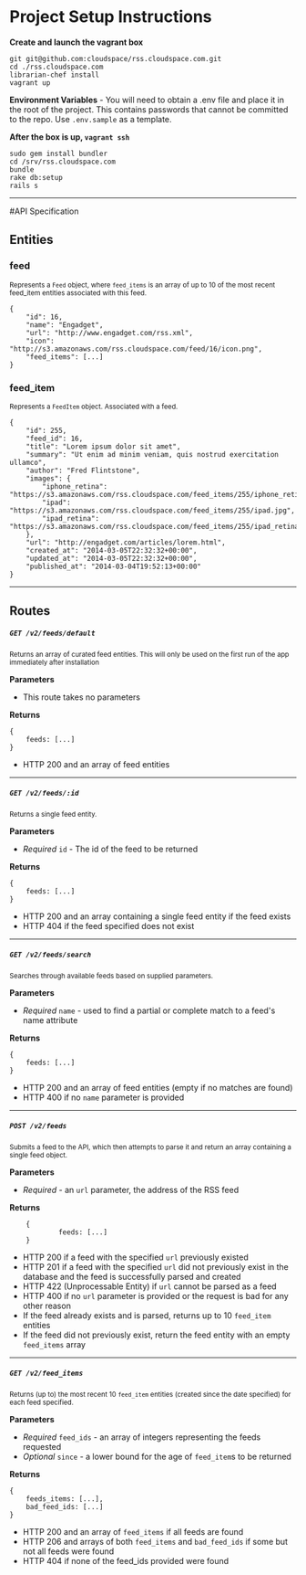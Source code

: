 # Project Setup Instructions

__Create and launch the vagrant box__

	git git@github.com:cloudspace/rss.cloudspace.com.git
    cd ./rss.cloudspace.com
    librarian-chef install
    vagrant up

__Environment Variables__ - You will need to obtain a .env file and place it in the root of the project. This contains passwords that cannot be committed to the repo. Use `.env.sample` as a template.

__After the box is up, `vagrant ssh`__

    sudo gem install bundler
    cd /srv/rss.cloudspace.com
    bundle
    rake db:setup
    rails s

***

#API Specification

## Entities

### feed
<small>Represents a `Feed` object, where `feed_items` is an array of up to 10 of the most recent feed_item entities associated with this feed.</small>

    {
    	"id": 16,
    	"name": "Engadget",
    	"url": "http://www.engadget.com/rss.xml",
    	"icon": "http://s3.amazonaws.com/rss.cloudspace.com/feed/16/icon.png",
    	"feed_items": [...]
    }

### feed_item
<small>Represents a `FeedItem` object. Associated with a feed.</small>

    {
        "id": 255,
        "feed_id": 16,
        "title": "Lorem ipsum dolor sit amet",
        "summary": "Ut enim ad minim veniam, quis nostrud exercitation ullamco",
        "author": "Fred Flintstone",
        "images": {
            "iphone_retina": "https://s3.amazonaws.com/rss.cloudspace.com/feed_items/255/iphone_retina.jpg",
            "ipad": "https://s3.amazonaws.com/rss.cloudspace.com/feed_items/255/ipad.jpg",
            "ipad_retina": "https://s3.amazonaws.com/rss.cloudspace.com/feed_items/255/ipad_retina.jpg"
		},
    	"url": "http://engadget.com/articles/lorem.html",
    	"created_at": "2014-03-05T22:32:32+00:00",
    	"updated_at": "2014-03-05T22:32:32+00:00",
    	"published_at": "2014-03-04T19:52:13+00:00"
    }

---
## Routes

##### `GET /v2/feeds/default`
<small>Returns an array of curated feed entities. This will only be used on the first run of the app immediately after installation</small>

__Parameters__

- This route takes no parameters

__Returns__


    {
        feeds: [...]
    }

- HTTP 200 and an array of feed entities

---
##### `GET /v2/feeds/:id`
<small>Returns a single feed entity.</small>

__Parameters__

- _Required_ `id` - The id of the feed to be returned

__Returns__


    {
        feeds: [...]
    }

- HTTP 200 and an array containing a single feed entity if the feed exists
- HTTP 404 if the feed specified does not exist

---
##### `GET /v2/feeds/search`
<small>Searches through available feeds based on supplied parameters.</small>

__Parameters__

- _Required_ `name` - used to find a partial or complete match to a feed's name attribute

__Returns__

    {
        feeds: [...]
    }

- HTTP 200 and an array of feed entities (empty if no matches are found)
- HTTP 400 if no `name` parameter is provided

---
##### `POST /v2/feeds`
<small>Submits a feed to the API, which then attempts to parse it and return an array containing a single feed object.</small>

__Parameters__

- _Required_ - an `url` parameter, the address of the RSS feed

__Returns__

		{
				feeds: [...]
		}

- HTTP 200 if a feed with the specified `url` previously existed
- HTTP 201 if a feed with the specified `url` did not previously exist in the database and the feed is successfully parsed and created
- HTTP 422 (Unprocessable Entity) if `url` cannot be parsed as a feed
- HTTP 400 if no `url` parameter is provided or the request is bad for any other reason
- If the feed already exists and is parsed, returns up to 10 `feed_item` entities
- If the feed did not previously exist, return the feed entity with an empty `feed_items` array

---
##### `GET /v2/feed_items`
<small>Returns (up to) the most recent 10 `feed_item` entities (created since the date specified) for each feed specified.</small>

__Parameters__

- _Required_ `feed_ids` - an array of integers representing the feeds requested
- _Optional_ `since` - a lower bound for the age of `feed_item`s to be returned

__Returns__

    {
        feeds_items: [...],
        bad_feed_ids: [...]
    }

- HTTP 200 and an array of `feed_items` if all feeds are found
- HTTP 206 and arrays of both `feed_items` and `bad_feed_ids` if some but not all feeds were found
- HTTP 404 if none of the feed_ids provided were found
